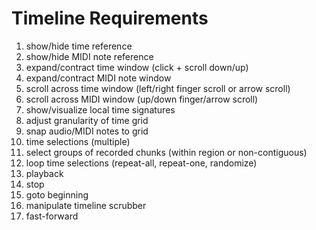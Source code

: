 # Timeline Requirements
1. show/hide time reference
2. show/hide MIDI note reference
3. expand/contract time window (click + scroll down/up)
4. expand/contract MIDI note window
5. scroll across time window (left/right finger scroll or arrow scroll)
6. scroll across MIDI window (up/down finger/arrow scroll)
7. show/visualize local time signatures
8. adjust granularity of time grid
9. snap audio/MIDI notes to grid
10. time selections (multiple)
11. select groups of recorded chunks (within region or non-contiguous)
12. loop time selections (repeat-all, repeat-one, randomize)
13. playback
14. stop
15. goto beginning
16. manipulate timeline scrubber
17. fast-forward
